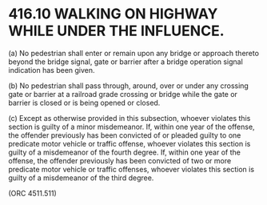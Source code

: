 416.10 WALKING ON HIGHWAY WHILE UNDER THE INFLUENCE.
====================================================

​(a) No pedestrian shall enter or remain upon any bridge or approach
thereto beyond the bridge signal, gate or barrier after a bridge
operation signal indication has been given.

​(b) No pedestrian shall pass through, around, over or under any
crossing gate or barrier at a railroad grade crossing or bridge while
the gate or barrier is closed or is being opened or closed.

​(c) Except as otherwise provided in this subsection, whoever violates
this section is guilty of a minor misdemeanor. If, within one year of
the offense, the offender previously has been convicted of or pleaded
guilty to one predicate motor vehicle or traffic offense, whoever
violates this section is guilty of a misdemeanor of the fourth degree.
If, within one year of the offense, the offender previously has been
convicted of two or more predicate motor vehicle or traffic offenses,
whoever violates this section is guilty of a misdemeanor of the third
degree.

(ORC 4511.511)
